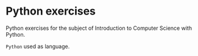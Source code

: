 # Python exercises

Python exercises for the subject of Introduction to Computer Science with Python. 

`Python` used as language.
